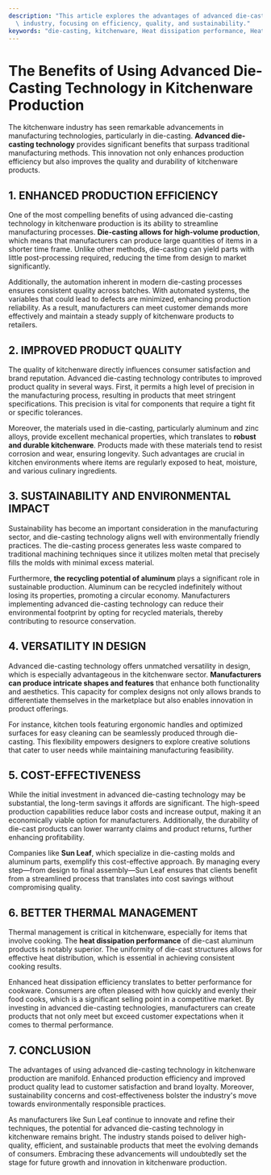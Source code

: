 ```yaml
---
description: "This article explores the advantages of advanced die-casting technology in the kitchenware\
  \ industry, focusing on efficiency, quality, and sustainability."
keywords: "die-casting, kitchenware, Heat dissipation performance, Heat dissipation efficiency"
---
```

# The Benefits of Using Advanced Die-Casting Technology in Kitchenware Production

The kitchenware industry has seen remarkable advancements in manufacturing technologies, particularly in die-casting. **Advanced die-casting technology** provides significant benefits that surpass traditional manufacturing methods. This innovation not only enhances production efficiency but also improves the quality and durability of kitchenware products.

## 1. ENHANCED PRODUCTION EFFICIENCY

One of the most compelling benefits of using advanced die-casting technology in kitchenware production is its ability to streamline manufacturing processes. **Die-casting allows for high-volume production**, which means that manufacturers can produce large quantities of items in a shorter time frame. Unlike other methods, die-casting can yield parts with little post-processing required, reducing the time from design to market significantly.

Additionally, the automation inherent in modern die-casting processes ensures consistent quality across batches. With automated systems, the variables that could lead to defects are minimized, enhancing production reliability. As a result, manufacturers can meet customer demands more effectively and maintain a steady supply of kitchenware products to retailers.

## 2. IMPROVED PRODUCT QUALITY

The quality of kitchenware directly influences consumer satisfaction and brand reputation. Advanced die-casting technology contributes to improved product quality in several ways. First, it permits a high level of precision in the manufacturing process, resulting in products that meet stringent specifications. This precision is vital for components that require a tight fit or specific tolerances.

Moreover, the materials used in die-casting, particularly aluminum and zinc alloys, provide excellent mechanical properties, which translates to **robust and durable kitchenware**. Products made with these materials tend to resist corrosion and wear, ensuring longevity. Such advantages are crucial in kitchen environments where items are regularly exposed to heat, moisture, and various culinary ingredients.

## 3. SUSTAINABILITY AND ENVIRONMENTAL IMPACT

Sustainability has become an important consideration in the manufacturing sector, and die-casting technology aligns well with environmentally friendly practices. The die-casting process generates less waste compared to traditional machining techniques since it utilizes molten metal that precisely fills the molds with minimal excess material.

Furthermore, **the recycling potential of aluminum** plays a significant role in sustainable production. Aluminum can be recycled indefinitely without losing its properties, promoting a circular economy. Manufacturers implementing advanced die-casting technology can reduce their environmental footprint by opting for recycled materials, thereby contributing to resource conservation.

## 4. VERSATILITY IN DESIGN

Advanced die-casting technology offers unmatched versatility in design, which is especially advantageous in the kitchenware sector. **Manufacturers can produce intricate shapes and features** that enhance both functionality and aesthetics. This capacity for complex designs not only allows brands to differentiate themselves in the marketplace but also enables innovation in product offerings.

For instance, kitchen tools featuring ergonomic handles and optimized surfaces for easy cleaning can be seamlessly produced through die-casting. This flexibility empowers designers to explore creative solutions that cater to user needs while maintaining manufacturing feasibility.

## 5. COST-EFFECTIVENESS

While the initial investment in advanced die-casting technology may be substantial, the long-term savings it affords are significant. The high-speed production capabilities reduce labor costs and increase output, making it an economically viable option for manufacturers. Additionally, the durability of die-cast products can lower warranty claims and product returns, further enhancing profitability.

Companies like **Sun Leaf**, which specialize in die-casting molds and aluminum parts, exemplify this cost-effective approach. By managing every step—from design to final assembly—Sun Leaf ensures that clients benefit from a streamlined process that translates into cost savings without compromising quality.

## 6. BETTER THERMAL MANAGEMENT

Thermal management is critical in kitchenware, especially for items that involve cooking. The **heat dissipation performance** of die-cast aluminum products is notably superior. The uniformity of die-cast structures allows for effective heat distribution, which is essential in achieving consistent cooking results.

Enhanced heat dissipation efficiency translates to better performance for cookware. Consumers are often pleased with how quickly and evenly their food cooks, which is a significant selling point in a competitive market. By investing in advanced die-casting technologies, manufacturers can create products that not only meet but exceed customer expectations when it comes to thermal performance.

## 7. CONCLUSION

The advantages of using advanced die-casting technology in kitchenware production are manifold. Enhanced production efficiency and improved product quality lead to customer satisfaction and brand loyalty. Moreover, sustainability concerns and cost-effectiveness bolster the industry's move towards environmentally responsible practices. 

As manufacturers like Sun Leaf continue to innovate and refine their techniques, the potential for advanced die-casting technology in kitchenware remains bright. The industry stands poised to deliver high-quality, efficient, and sustainable products that meet the evolving demands of consumers. Embracing these advancements will undoubtedly set the stage for future growth and innovation in kitchenware production.
